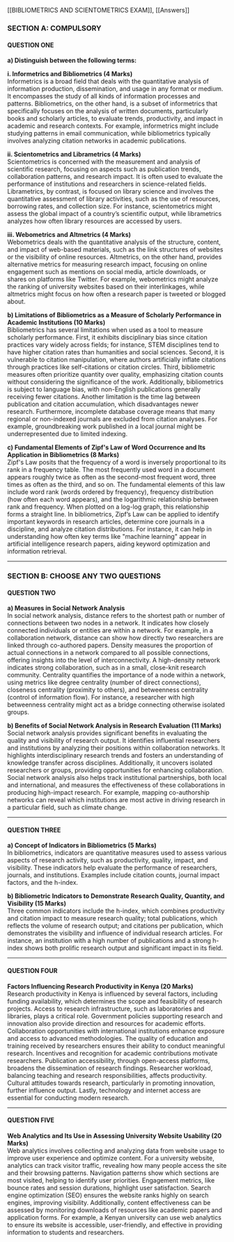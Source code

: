[[BIBLIOMETRICS AND SCIENTOMETRICS EXAM]], [[Answers]]
### **SECTION A: COMPULSORY**

#### **QUESTION ONE**

**a) Distinguish between the following terms:**

**i. Informetrics and Bibliometrics (4 Marks)**  
Informetrics is a broad field that deals with the quantitative analysis of information production, dissemination, and usage in any format or medium. It encompasses the study of all kinds of information processes and patterns. Bibliometrics, on the other hand, is a subset of informetrics that specifically focuses on the analysis of written documents, particularly books and scholarly articles, to evaluate trends, productivity, and impact in academic and research contexts. For example, informetrics might include studying patterns in email communication, while bibliometrics typically involves analyzing citation networks in academic publications.

**ii. Scientometrics and Librametrics (4 Marks)**  
Scientometrics is concerned with the measurement and analysis of scientific research, focusing on aspects such as publication trends, collaboration patterns, and research impact. It is often used to evaluate the performance of institutions and researchers in science-related fields. Librametrics, by contrast, is focused on library science and involves the quantitative assessment of library activities, such as the use of resources, borrowing rates, and collection size. For instance, scientometrics might assess the global impact of a country’s scientific output, while librametrics analyzes how often library resources are accessed by users.

**iii. Webometrics and Altmetrics (4 Marks)**  
Webometrics deals with the quantitative analysis of the structure, content, and impact of web-based materials, such as the link structures of websites or the visibility of online resources. Altmetrics, on the other hand, provides alternative metrics for measuring research impact, focusing on online engagement such as mentions on social media, article downloads, or shares on platforms like Twitter. For example, webometrics might analyze the ranking of university websites based on their interlinkages, while altmetrics might focus on how often a research paper is tweeted or blogged about.

**b) Limitations of Bibliometrics as a Measure of Scholarly Performance in Academic Institutions (10 Marks)**  
Bibliometrics has several limitations when used as a tool to measure scholarly performance. First, it exhibits disciplinary bias since citation practices vary widely across fields; for instance, STEM disciplines tend to have higher citation rates than humanities and social sciences. Second, it is vulnerable to citation manipulation, where authors artificially inflate citations through practices like self-citations or citation circles. Third, bibliometric measures often prioritize quantity over quality, emphasizing citation counts without considering the significance of the work. Additionally, bibliometrics is subject to language bias, with non-English publications generally receiving fewer citations. Another limitation is the time lag between publication and citation accumulation, which disadvantages newer research. Furthermore, incomplete database coverage means that many regional or non-indexed journals are excluded from citation analyses. For example, groundbreaking work published in a local journal might be underrepresented due to limited indexing.

**c) Fundamental Elements of Zipf's Law of Word Occurrence and Its Application in Bibliometrics (8 Marks)**  
Zipf's Law posits that the frequency of a word is inversely proportional to its rank in a frequency table. The most frequently used word in a document appears roughly twice as often as the second-most frequent word, three times as often as the third, and so on. The fundamental elements of this law include word rank (words ordered by frequency), frequency distribution (how often each word appears), and the logarithmic relationship between rank and frequency. When plotted on a log-log graph, this relationship forms a straight line. In bibliometrics, Zipf’s Law can be applied to identify important keywords in research articles, determine core journals in a discipline, and analyze citation distributions. For instance, it can help in understanding how often key terms like "machine learning" appear in artificial intelligence research papers, aiding keyword optimization and information retrieval.

---

### **SECTION B: CHOOSE ANY TWO QUESTIONS**

#### **QUESTION TWO**

**a) Measures in Social Network Analysis**  
In social network analysis, distance refers to the shortest path or number of connections between two nodes in a network. It indicates how closely connected individuals or entities are within a network. For example, in a collaboration network, distance can show how directly two researchers are linked through co-authored papers. Density measures the proportion of actual connections in a network compared to all possible connections, offering insights into the level of interconnectivity. A high-density network indicates strong collaboration, such as in a small, close-knit research community. Centrality quantifies the importance of a node within a network, using metrics like degree centrality (number of direct connections), closeness centrality (proximity to others), and betweenness centrality (control of information flow). For instance, a researcher with high betweenness centrality might act as a bridge connecting otherwise isolated groups.

**b) Benefits of Social Network Analysis in Research Evaluation (11 Marks)**  
Social network analysis provides significant benefits in evaluating the quality and visibility of research output. It identifies influential researchers and institutions by analyzing their positions within collaboration networks. It highlights interdisciplinary research trends and fosters an understanding of knowledge transfer across disciplines. Additionally, it uncovers isolated researchers or groups, providing opportunities for enhancing collaboration. Social network analysis also helps track institutional partnerships, both local and international, and measures the effectiveness of these collaborations in producing high-impact research. For example, mapping co-authorship networks can reveal which institutions are most active in driving research in a particular field, such as climate change.

---

#### **QUESTION THREE**

**a) Concept of Indicators in Bibliometrics (5 Marks)**  
In bibliometrics, indicators are quantitative measures used to assess various aspects of research activity, such as productivity, quality, impact, and visibility. These indicators help evaluate the performance of researchers, journals, and institutions. Examples include citation counts, journal impact factors, and the h-index.

**b) Bibliometric Indicators to Demonstrate Research Quality, Quantity, and Visibility (15 Marks)**  
Three common indicators include the h-index, which combines productivity and citation impact to measure research quality; total publications, which reflects the volume of research output; and citations per publication, which demonstrates the visibility and influence of individual research articles. For instance, an institution with a high number of publications and a strong h-index shows both prolific research output and significant impact in its field.

---

#### **QUESTION FOUR**

**Factors Influencing Research Productivity in Kenya (20 Marks)**  
Research productivity in Kenya is influenced by several factors, including funding availability, which determines the scope and feasibility of research projects. Access to research infrastructure, such as laboratories and libraries, plays a critical role. Government policies supporting research and innovation also provide direction and resources for academic efforts. Collaboration opportunities with international institutions enhance exposure and access to advanced methodologies. The quality of education and training received by researchers ensures their ability to conduct meaningful research. Incentives and recognition for academic contributions motivate researchers. Publication accessibility, through open-access platforms, broadens the dissemination of research findings. Researcher workload, balancing teaching and research responsibilities, affects productivity. Cultural attitudes towards research, particularly in promoting innovation, further influence output. Lastly, technology and internet access are essential for conducting modern research.

---

#### **QUESTION FIVE**

**Web Analytics and Its Use in Assessing University Website Usability (20 Marks)**  
Web analytics involves collecting and analyzing data from website usage to improve user experience and optimize content. For a university website, analytics can track visitor traffic, revealing how many people access the site and their browsing patterns. Navigation patterns show which sections are most visited, helping to identify user priorities. Engagement metrics, like bounce rates and session durations, highlight user satisfaction. Search engine optimization (SEO) ensures the website ranks highly on search engines, improving visibility. Additionally, content effectiveness can be assessed by monitoring downloads of resources like academic papers and application forms. For example, a Kenyan university can use web analytics to ensure its website is accessible, user-friendly, and effective in providing information to students and researchers.
